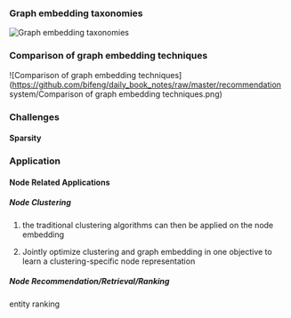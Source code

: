 

### Graph embedding taxonomies

![Graph embedding taxonomies](https://github.com/bifeng/daily_book_notes/raw/master/recommendation%20system/Graph%20embedding%20taxonomies.png)



### Comparison of graph embedding techniques

![Comparison of graph embedding techniques](https://github.com/bifeng/daily_book_notes/raw/master/recommendation system/Comparison of graph embedding techniques.png)







### Challenges

#### Sparsity







### Application

#### Node Related Applications

##### Node Clustering

1. the traditional clustering algorithms can then be applied on the node embedding

2. Jointly optimize clustering and graph embedding in one objective to learn a clustering-specific node representation

##### Node Recommendation/Retrieval/Ranking

entity ranking















